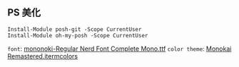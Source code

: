 ﻿## PS 美化

```
Install-Module posh-git -Scope CurrentUser
Install-Module oh-my-posh -Scope CurrentUser
```

`font`: [mononoki-Regular Nerd Font Complete Mono.ttf](https://github.com/haasosaurus/nerd-fonts/blob/regen-mono-font-fix/patched-fonts/Mononoki/Regular/complete/mononoki-Regular%20Nerd%20Font%20Complete%20Mono.ttf)
`color theme`: [Monokai Remastered.itermcolors](https://github.com/mbadolato/iTerm2-Color-Schemes/blob/master/schemes/Monokai%20Remastered.itermcolors)
